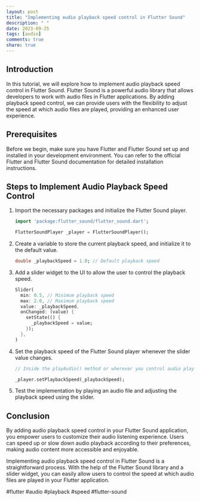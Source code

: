 ```yaml
---
layout: post
title: "Implementing audio playback speed control in Flutter Sound"
description: " "
date: 2023-09-25
tags: [audio]
comments: true
share: true
---
```


## Introduction

In this tutorial, we will explore how to implement audio playback speed control in Flutter Sound. Flutter Sound is a powerful audio library that allows developers to work with audio files in Flutter applications. By adding playback speed control, we can provide users with the flexibility to adjust the speed at which audio files are played, providing an enhanced user experience.

## Prerequisites

Before we begin, make sure you have Flutter and Flutter Sound set up and installed in your development environment. You can refer to the official Flutter and Flutter Sound documentation for detailed installation instructions.

## Steps to Implement Audio Playback Speed Control

1. Import the necessary packages and initialize the Flutter Sound player.

   ```dart
   import 'package:flutter_sound/flutter_sound.dart';

   FlutterSoundPlayer _player = FlutterSoundPlayer();
   ```

2. Create a variable to store the current playback speed, and initialize it to the default value.

   ```dart
   double _playbackSpeed = 1.0; // Default playback speed
   ```

3. Add a slider widget to the UI to allow the user to control the playback speed.

   ```dart
   Slider(
     min: 0.5, // Minimum playback speed
     max: 2.0, // Maximum playback speed
     value: _playbackSpeed,
     onChanged: (value) {
       setState(() {
         _playbackSpeed = value;
       });
     },
   )
   ```

4. Set the playback speed of the Flutter Sound player whenever the slider value changes.

   ```dart
   // Inside the playAudio() method or wherever you control audio playback

   _player.setPlaybackSpeed(_playbackSpeed);
   ```

5. Test the implementation by playing an audio file and adjusting the playback speed using the slider.

## Conclusion

By adding audio playback speed control in your Flutter Sound application, you empower users to customize their audio listening experience. Users can speed up or slow down audio playback according to their preferences, making audio content more accessible and enjoyable.

Implementing audio playback speed control in Flutter Sound is a straightforward process. With the help of the Flutter Sound library and a slider widget, you can easily allow users to control the speed at which audio files are played in your Flutter application.

#flutter #audio #playback #speed #flutter-sound